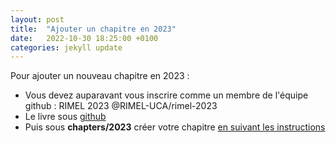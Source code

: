 ```yaml
---
layout: post
title:  "Ajouter un chapitre en 2023"
date:   2022-10-30 18:25:00 +0100
categories: jekyll update
---
```

Pour ajouter un nouveau chapitre en 2023 :
 - Vous devez auparavant vous inscrire comme un membre de l'équipe github : RIMEL 2023 @RIMEL-UCA/rimel-2023
- Le livre sous [github](https://github.com/RIMEL-UCA/RIMEL-UCA.github.io)
- Puis sous **chapters/2023** créer votre chapitre [en suivant les instructions](../chapters/2023/README)
